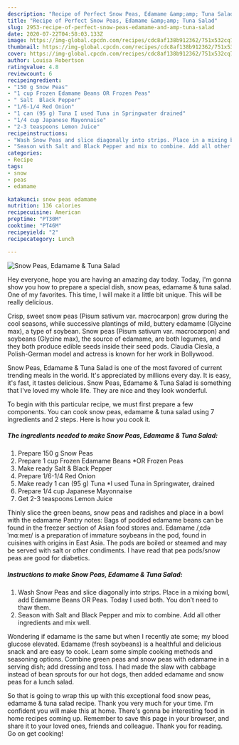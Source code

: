 ```yaml
---
description: "Recipe of Perfect Snow Peas, Edamame &amp;amp; Tuna Salad"
title: "Recipe of Perfect Snow Peas, Edamame &amp;amp; Tuna Salad"
slug: 2953-recipe-of-perfect-snow-peas-edamame-and-amp-tuna-salad
date: 2020-07-22T04:58:03.133Z
image: https://img-global.cpcdn.com/recipes/cdc8af138b912362/751x532cq70/snow-peas-edamame-tuna-salad-recipe-main-photo.jpg
thumbnail: https://img-global.cpcdn.com/recipes/cdc8af138b912362/751x532cq70/snow-peas-edamame-tuna-salad-recipe-main-photo.jpg
cover: https://img-global.cpcdn.com/recipes/cdc8af138b912362/751x532cq70/snow-peas-edamame-tuna-salad-recipe-main-photo.jpg
author: Louisa Robertson
ratingvalue: 4.8
reviewcount: 6
recipeingredient:
- "150 g Snow Peas"
- "1 cup Frozen Edamame Beans OR Frozen Peas"
- " Salt  Black Pepper"
- "1/6-1/4 Red Onion"
- "1 can (95 g) Tuna I used Tuna in Springwater drained"
- "1/4 cup Japanese Mayonnaise"
- "2-3 teaspoons Lemon Juice"
recipeinstructions:
- "Wash Snow Peas and slice diagonally into strips. Place in a mixing bowl, add Edamame Beans OR Peas. Today I used both. You don’t need to thaw them."
- "Season with Salt and Black Pepper and mix to combine. Add all other ingredients and mix well."
categories:
- Recipe
tags:
- snow
- peas
- edamame

katakunci: snow peas edamame 
nutrition: 136 calories
recipecuisine: American
preptime: "PT30M"
cooktime: "PT46M"
recipeyield: "2"
recipecategory: Lunch

---
```



![Snow Peas, Edamame &amp; Tuna Salad](https://img-global.cpcdn.com/recipes/cdc8af138b912362/751x532cq70/snow-peas-edamame-tuna-salad-recipe-main-photo.jpg)

Hey everyone, hope you are having an amazing day today. Today, I'm gonna show you how to prepare a special dish, snow peas, edamame &amp; tuna salad. One of my favorites. This time, I will make it a little bit unique. This will be really delicious.

Crisp, sweet snow peas (Pisum sativum var. macrocarpon) grow during the cool seasons, while successive plantings of mild, buttery edamame (Glycine max), a type of soybean. Snow peas (Pisum sativum var. macrocarpon) and soybeans (Glycine max), the source of edamame, are both legumes, and they both produce edible seeds inside their seed pods. Claudia Ciesla, a Polish-German model and actress is known for her work in Bollywood.

Snow Peas, Edamame &amp; Tuna Salad is one of the most favored of current trending meals in the world. It's appreciated by millions every day. It is easy, it's fast, it tastes delicious. Snow Peas, Edamame &amp; Tuna Salad is something that I've loved my whole life. They are nice and they look wonderful.


To begin with this particular recipe, we must first prepare a few components. You can cook snow peas, edamame &amp; tuna salad using 7 ingredients and 2 steps. Here is how you cook it.

<!--inarticleads1-->

##### The ingredients needed to make Snow Peas, Edamame &amp; Tuna Salad:

1. Prepare 150 g Snow Peas
1. Prepare 1 cup Frozen Edamame Beans *OR Frozen Peas
1. Make ready  Salt &amp; Black Pepper
1. Prepare 1/6-1/4 Red Onion
1. Make ready 1 can (95 g) Tuna *I used Tuna in Springwater, drained
1. Prepare 1/4 cup Japanese Mayonnaise
1. Get 2-3 teaspoons Lemon Juice


Thinly slice the green beans, snow peas and radishes and place in a bowl with the edamame Pantry notes: Bags of podded edamame beans can be found in the freezer section of Asian food stores and. Edamame /ˌɛdəˈmɑːmeɪ/ is a preparation of immature soybeans in the pod, found in cuisines with origins in East Asia. The pods are boiled or steamed and may be served with salt or other condiments. I have read that pea pods/snow peas are good for diabetics. 

<!--inarticleads2-->

##### Instructions to make Snow Peas, Edamame &amp; Tuna Salad:

1. Wash Snow Peas and slice diagonally into strips. Place in a mixing bowl, add Edamame Beans OR Peas. Today I used both. You don’t need to thaw them.
1. Season with Salt and Black Pepper and mix to combine. Add all other ingredients and mix well.


Wondering if edamame is the same but when I recently ate some; my blood glucose elevated. Edamame (fresh soybeans) is a healthful and delicious snack and are easy to cook. Learn some simple cooking methods and seasoning options. Combine green peas and snow peas with edamame in a serving dish; add dressing and toss. I had made the slaw with cabbage instead of bean sprouts for our hot dogs, then added edamame and snow peas for a lunch salad. 

So that is going to wrap this up with this exceptional food snow peas, edamame &amp; tuna salad recipe. Thank you very much for your time. I'm confident you will make this at home. There's gonna be interesting food in home recipes coming up. Remember to save this page in your browser, and share it to your loved ones, friends and colleague. Thank you for reading. Go on get cooking!
